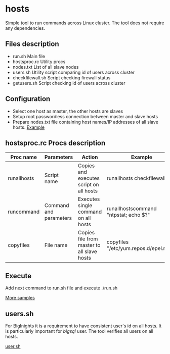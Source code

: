 # hosts
Simple tool to run commands across Linux cluster. The tool does not require any dependencies.

## Files description
* run.sh Main file
* hostsproc.rc Utility procs
* nodes.txt List of all slave nodes
* users.sh Utility script comparing id of users across cluster
* checkfilewall.sh Script checking firewall status
* getusers.sh Script checking id of users across cluster

## Configuration
* Select one host as master, the other hosts are slaves
* Setup root passwordless connection between master and slave hosts
* Prepare nodes.txt file containing host names/IP addresses of all slave hosts. [Example](nodes.txt)

## hostsproc.rc Procs description

Proc name | Parameters | Action | Example
----------|------------|--------|--------
runallhosts | Script name | Copies and executes script on all hosts | runallhosts checkfilewall.sh
runcommand | Command and parameters | Executes single command on all hosts | runallhostscommand "ntpstat; echo $?"
copyfiles | File name | Copies file from master to all slave hosts | copyfiles "/etc/yum.repos.d/epel.repo"

## Execute

Add next command to run.sh file and execute ./run.sh

[More samples](run.sh)

## users.sh

For BigInights it is a requirement to have consistent user's id on all hosts. It is particularly important for *bigsql* user. The tool verifies all users on all hosts.

[user.sh](users.sh)







